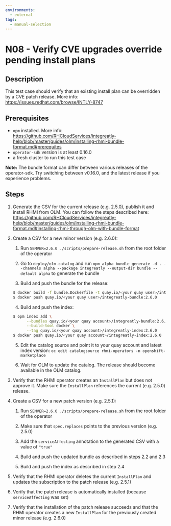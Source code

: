 ```yaml
---
environments:
  - external
tags:
  - manual-selection
---
```


# N08 - Verify CVE upgrades override pending install plans

## Description

This test case should verify that an existing install plan can be overridden by a CVE patch release.
More info: <https://issues.redhat.com/browse/INTLY-8747>

## Prerequisites

- `opm` installed. More info: <https://github.com/RHCloudServices/integreatly-help/blob/master/guides/olm/installing-rhmi-bundle-format.md#prerequites>
- `operator-sdk` version is at least 0.16.0
- a fresh cluster to run this test case

**Note:** The bundle format can differ between various releases of the operator-sdk. Try switching between v0.16.0, and the latest release if you experience problems.

## Steps

1. Generate the CSV for the current release (e.g. 2.5.0), publish it and install RHMI from OLM. You can follow the steps described here: <https://github.com/RHCloudServices/integreatly-help/blob/master/guides/olm/installing-rhmi-bundle-format.md#installing-rhmi-through-olm-with-bundle-format>

2. Create a CSV for a new minor version (e.g. 2.6.0):

   1. Run `SEMVER=2.6.0 ./scripts/prepare-release.sh` from the root folder of the operator

   2. Go to `deploy/olm-catalog` and run `opm alpha bundle generate -d . --channels alpha --package integreatly --output-dir bundle --default alpha` to generate the bundle

   3. Build and push the bundle for the release:

   ```bash
   $ docker build -f bundle.Dockerfile -t quay.io/<your quay user>/integreatly-bundle:2.6.0 .
   $ docker push quay.io/<your quay user>/integreatly-bundle:2.6.0
   ```

   4. Build and push the index:

   ```bash
   $ opm index add \
         --bundles quay.io/<your quay account>/integreatly-bundle:2.6.0 \
         --build-tool docker \
         --tag quay.io/<your quay account>/integreatly-index:2.6.0
   $ docker push quay.io/<your quay account>/integreatly-index:2.6.0
   ```

   5. Edit the catalog source and point it to your quay account and latest index version: `oc edit catalogsource rhmi-operators -n openshift-marketplace`

   6. Wait for OLM to update the catalog. The release should become available in the OLM catalog.

3. Verify that the RHMI operator creates an `InstallPlan` but does not approve it. Make sure the `InstallPlan` references the current (e.g. 2.5.0) release.

4. Create a CSV for a new patch version (e.g. 2.5.1):

   1. Run `SEMVER=2.6.0 ./scripts/prepare-release.sh` from the root folder of the operator

   2. Make sure that `spec.replaces` points to the previous version (e.g. 2.5.0)

   3. Add the `serviceAffecting` annotation to the generated CSV with a value of `"true"`

   4. Build and push the updated bundle as described in steps 2.2 and 2.3

   5. Build and push the index as described in step 2.4

5. Verify that the RHMI operator deletes the current `InstallPlan` and updates the subscription to the patch release (e.g. 2.5.1)

6. Verify that the patch release is automatically installed (because `serviceAffecting` was set)

7. Verify that the installation of the patch release succeeds and that the RHMI operator creates a new `InstallPlan` for the previously created minor release (e.g. 2.6.0)
